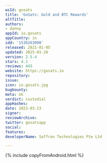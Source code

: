 ```yaml
---
wsId: gosats
title: 'GoSats: Gold and BTC Rewards'
altTitle: 
authors:
- danny
appId: io.gosats
appCountry: in
idd: '1536263998'
released: 2021-01-05
updated: 2025-01-20
version: 2.5.4
stars: 4.1
reviews: 443
website: https://gosats.io
repository: 
issue: 
icon: io.gosats.jpg
bugbounty: 
meta: ok
verdict: custodial
appHashes: 
date: 2023-03-23
signer: 
reviewArchive: 
twitter: gosatsapp
social: 
features: 
developerName: Saffron Technologies Pte Ltd

---
```


{% include copyFromAndroid.html %}
